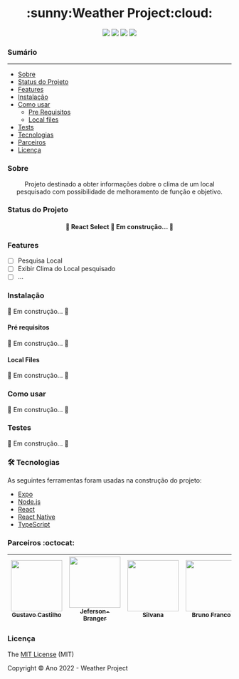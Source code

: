 
<h1 align="center">:sunny:Weather Project:cloud:</h1>

<p align="center">
<img src="https://img.shields.io/badge/React-Framework-blue"/>
<img src="https://img.shields.io/badge/Status-In%20progress-yellow"/>
<img src="https://img.shields.io/badge/Licence-MIT-lightgreen"/>
<img src="https://img.shields.io/badge/Tests-0%25-red"/>

</p>

### Sumário
---
<!--ts-->
   * [Sobre](#Sobre)
   * [Status do Projeto](#status-do-projeto)
   * [Features](#Features)
   * [Instalação](#instalacao)
   * [Como usar](#como-usar)
      * [Pre Requisitos](#pre-requisitos)
      * [Local files](#local-files)
   * [Tests](#testes)
   * [Tecnologias](#tecnologias)
   * [Parceiros](#parceiros)
   * [Licença](#licenca)
   
<!-- te-->

### Sobre

<p align="center">Projeto destinado a obter informações dobre o clima de um local pesquisado com possibilidade de melhoramento de função e objetivo.</p>

### Status do Projeto

<h4 align="center"> 
	🚧  React Select 🚀 Em construção...  🚧
</h4>

### Features

- [ ] Pesquisa Local
- [ ] Exibir Clima do Local pesquisado
- [ ] ...

### Instalação

🚀 Em construção...  🚧

#### Pré requisitos

🚀 Em construção...  🚧

#### Local Files

🚀 Em construção...  🚧

### Como usar

🚀 Em construção...  🚧

### Testes

🚀 Em construção...  🚧

### 🛠 Tecnologias

As seguintes ferramentas foram usadas na construção do projeto:

- [Expo](https://expo.io/)
- [Node.js](https://nodejs.org/en/)
- [React](https://pt-br.reactjs.org/)
- [React Native](https://reactnative.dev/)
- [TypeScript](https://www.typescriptlang.org/)


### Parceiros :octocat:
|[<img src="https://avatars.githubusercontent.com/GusttavoCastilho" width=115 > <br> <sub> Gustavo Castilho </sub>](https://github.com/GusttavoCastilho) |[<img src="https://avatars.githubusercontent.com/Jeferson-Branger" width=115 > <br> <sub> Jeferson-Branger </sub>](https://github.com/Jeferson-Branger) |[<img src="https://avatars.githubusercontent.com/Silvana23" width=115 > <br> <sub> Silvana  </sub>](https://github.com/Silvana23) |[<img src="https://avatars.githubusercontent.com/brnfra" width=115 > <br> <sub> Bruno Franco </sub>](https://github.com/brnfra) | [<img src="https://avatars.githubusercontent.com/leandrors009" width=115 > <br> <sub> Leandro </sub>](https://github.com/leandrors009) | 
| :---: | :---: | :---: | :---: | :---: |


### Licença 

The [MIT License]() (MIT)

Copyright :copyright: Ano 2022 - Weather Project
